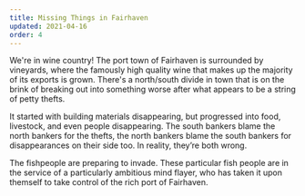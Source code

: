 ```yaml
---
title: Missing Things in Fairhaven
updated: 2021-04-16
order: 4
---
```


We're in wine country! The port town of Fairhaven is surrounded by vineyards,
where the famously high quality wine that makes up the majority of its
exports is grown. There's a north/south divide in town that is on the brink
of breaking out into something worse after what appears to be a string of
petty thefts.

It started with building materials disappearing, but progressed into food,
livestock, and even people disappearing. The south bankers blame the north
bankers for the thefts, the north bankers blame the south bankers for
disappearances on their side too. In reality, they’re both wrong.

The fishpeople are preparing to invade. These particular fish people are in the
service of a particularly ambitious mind flayer, who has taken it upon themself
to take control of the rich port of Fairhaven.
